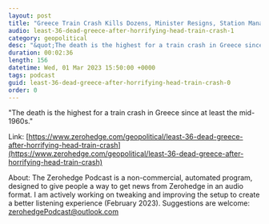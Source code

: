 ```yaml
---
layout: post
title: "Greece Train Crash Kills Dozens, Minister Resigns, Station Manager Arrested"
audio: least-36-dead-greece-after-horrifying-head-train-crash-1
category: geopolitical
desc: "&quot;The death is the highest for a train crash in Greece since at least the mid-1960s.&quot; "
duration: 00:02:36
length: 156
datetime: Wed, 01 Mar 2023 15:50:00 +0000
tags: podcast
guid: least-36-dead-greece-after-horrifying-head-train-crash-0
order: 0
---
```

&quot;The death is the highest for a train crash in Greece since at least the mid-1960s.&quot; 

Link: [https://www.zerohedge.com/geopolitical/least-36-dead-greece-after-horrifying-head-train-crash](https://www.zerohedge.com/geopolitical/least-36-dead-greece-after-horrifying-head-train-crash)

About: The Zerohedge Podcast is a non-commercial, automated program, designed to give people a way to get news from Zerohedge in an audio format.  I am actively working on tweaking and improving the setup to create a better listening experience (February 2023).  Suggestions are welcome: [zerohedgePodcast@outlook.com](mailto:zerohedgePodcast@outlook.com)